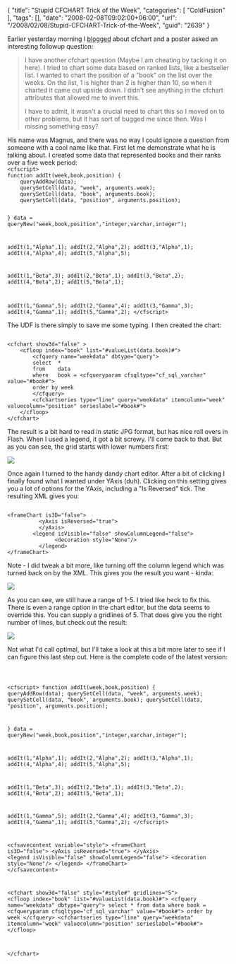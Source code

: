 {
	"title": "Stupid CFCHART Trick of the Week",
	"categories": [
		"ColdFusion"
	],
	"tags": [],
	"date": "2008-02-08T09:02:00+06:00",
	"url": "/2008/02/08/Stupid-CFCHART-Trick-of-the-Week",
	"guid": "2639"
}

Earlier yesterday morning I <a href="http://www.raymondcamden.com/index.cfm/2008/2/7/Ask-a-Jedi-CFCHART-Question">blogged</a> about cfchart and a poster asked an interesting followup question:

<blockquote>
<p>
I have another cfchart question (Maybe I am cheating by tacking it on here). I tried to chart some data based on ranked lists, like a bestseller list. I wanted to chart the position of a "book" on the list over the weeks. On the list, 1 is higher than 2 is higher than 10, so when it charted it came out upside down. I didn't see anything in the cfchart attributes that allowed me to invert this.

I have to admit, it wasn't a crucial need to chart this so I moved on to other problems, but it has sort of bugged me since then. Was I missing something easy?
</p>
</blockquote>
<!--more-->
His name was Magnus, and there was no way I could ignore a question from someone with a cool name like that. First let me demonstrate what he is talking about. I created some data that represented books and their ranks over a five week period:

<code>
&lt;cfscript&gt;
function addIt(week,book,position) {
	queryAddRow(data);
	querySetCell(data, "week", arguments.week);
	querySetCell(data, "book", arguments.book);
	querySetCell(data, "position", arguments.position);

}
data = queryNew("week,book,position","integer,varchar,integer");

addIt(1,"Alpha",1);
addIt(2,"Alpha",2);
addIt(3,"Alpha",1);
addIt(4,"Alpha",4);
addIt(5,"Alpha",5);

addIt(1,"Beta",3);
addIt(2,"Beta",1);
addIt(3,"Beta",2);
addIt(4,"Beta",2);
addIt(5,"Beta",1);

addIt(1,"Gamma",5);
addIt(2,"Gamma",4);
addIt(3,"Gamma",3);
addIt(4,"Gamma",1);
addIt(5,"Gamma",2);
&lt;/cfscript&gt;
</code>

The UDF is there simply to save me some typing. I then created the chart:

<code>
&lt;cfchart show3d="false" &gt;
	&lt;cfloop index="book" list="#valueList(data.book)#"&gt;
		&lt;cfquery name="weekdata" dbtype="query"&gt;
		select	*
		from	data
		where	book = &lt;cfqueryparam cfsqltype="cf_sql_varchar" value="#book#"&gt;
		order by week
		&lt;/cfquery&gt;
		&lt;cfchartseries type="line" query="weekdata" itemcolumn="week" valuecolumn="position" serieslabel="#book#"&gt;
	&lt;/cfloop&gt;
&lt;/cfchart&gt;
</code>

The result is a bit hard to read in static JPG format, but has nice roll overs in Flash. When I used a legend, it got a bit screwy. I'll come back to that. But as you can see, the grid starts with lower numbers first:

<img src="http://static.raymondcamden.com/images/cfjedi/Picture%2017.png">

Once again I turned to the handy dandy chart editor. After a bit of clicking I finally found what I wanted under YAxis (duh). Clicking on this setting gives you a lot of options for the YAxis, including a "Is Reversed" tick. The resulting XML gives you:

<code>
&lt;frameChart is3D="false"&gt;
          &lt;yAxis isReversed="true"&gt;
          &lt;/yAxis&gt;
		&lt;legend isVisible="false" showColumnLegend="false"&gt;
               &lt;decoration style="None"/&gt;
          &lt;/legend&gt;
&lt;/frameChart&gt;
</code>

Note - I did tweak a bit more, like turning off the column legend which was turned back on by the XML. This gives you the result you want - kinda:

<img src = 
"http://www.coldfusionjedi.com/images/Picture%2025.png">

As you can see, we still have a range of 1-5. I tried like heck to fix this. There is even a range option in the chart editor, but the data seems to override this. You can supply a gridlines of 5. That does give you the right number of lines, but check out the result:

<img src="http://static.raymondcamden.com/images/cfjedi/Picture%2032.png">

Not what I'd call optimal, but I'll take a look at this a bit more later to see if I can figure this last step out. Here is the complete code of the latest version:

<code>

&lt;cfscript&gt;
function addIt(week,book,position) {
	queryAddRow(data);
	querySetCell(data, "week", arguments.week);
	querySetCell(data, "book", arguments.book);
	querySetCell(data, "position", arguments.position);

}
data = queryNew("week,book,position","integer,varchar,integer");

addIt(1,"Alpha",1);
addIt(2,"Alpha",2);
addIt(3,"Alpha",1);
addIt(4,"Alpha",4);
addIt(5,"Alpha",5);

addIt(1,"Beta",3);
addIt(2,"Beta",1);
addIt(3,"Beta",2);
addIt(4,"Beta",2);
addIt(5,"Beta",1);

addIt(1,"Gamma",5);
addIt(2,"Gamma",4);
addIt(3,"Gamma",3);
addIt(4,"Gamma",1);
addIt(5,"Gamma",2);
&lt;/cfscript&gt;

&lt;cfsavecontent variable="style"&gt;
&lt;frameChart is3D="false"&gt;
          &lt;yAxis isReversed="true"&gt;
          &lt;/yAxis&gt;
		&lt;legend isVisible="false" showColumnLegend="false"&gt;
               &lt;decoration style="None"/&gt;
          &lt;/legend&gt;
&lt;/frameChart&gt;
&lt;/cfsavecontent&gt;

&lt;cfchart show3d="false" style="#style#" gridlines="5"&gt;
	&lt;cfloop index="book" list="#valueList(data.book)#"&gt;
		&lt;cfquery name="weekdata" dbtype="query"&gt;
		select	*
		from	data
		where	book = &lt;cfqueryparam cfsqltype="cf_sql_varchar" value="#book#"&gt;
		order by week
		&lt;/cfquery&gt;
		&lt;cfchartseries type="line" query="weekdata" itemcolumn="week" valuecolumn="position" serieslabel="#book#"&gt;
	&lt;/cfloop&gt;

&lt;/cfchart&gt;
</code>